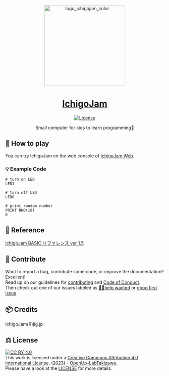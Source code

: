 <p align="center">
  <a href="https://ichigojam.net/">
    <picture>
      <source srcset="https://ichigojam.net/images/logo_ichigojam_color.png" media="(max-width: 600px)" height="128">
      <img src="https://ichigojam.net/images/logo_ichigojam_color.png" alt="logo_ichigojam_color" height="256">
    </picture>
    <h1 align="center">IchigoJam</h1>
  </a>
</p>

<p align="center">
  <a aria-label="License" href="https://github.com/OpenUp-LabTakizawa/IchigoJam/blob/main/LICENSE">
    <img src="https://img.shields.io/github/license/OpenUp-LabTakizawa/IchigoJam?style=for-the-badge&labelColor=000000" alt="License">
  </a>
</p>

<p align="center">
Small computer for kids to learn programming🍓
</p>

## 👦 How to play

You can try IchigoJam on the web console of [IchigoJam Web](https://fukuno.jig.jp/app/IchigoJam/).

### 💡 Example Code

```
# turn on LED
LED1

# turn off LED
LED0

# print random number
PRINT RND(10)
8
```

## 📑 Reference

[IchigoJam BASIC リファレンス ver 1.5](https://ichigojam.net/IchigoJam-1.5.html)

## 🫶 Contribute

Want to report a bug, contribute some code, or improve the documentation? Excellent!  
Read up on our guidelines for [contributing][contributing] and [Code of Conduct][coc].  
Then check out one of our issues labeled as [😵‍💫help wanted][help] or [good first issue][gfi].

[contributing]: https://github.com/OpenUp-LabTakizawa/IchigoJam/blob/main/CONTRIBUTING.md
[coc]: https://github.com/OpenUp-LabTakizawa/IchigoJam/blob/main/CODE_OF_CONDUCT.md
[gfi]: https://github.com/OpenUp-LabTakizawa/IchigoJam/labels/good%20first%20issue
[help]: https://github.com/OpenUp-LabTakizawa/IchigoJam/labels/😵%E2%80%8D💫help%20wanted

## 📦 Credits

IchigoJam(R)jig.jp

## ⚖️ License

[cc-by]: http://creativecommons.org/licenses/by/4.0/
[cc-by-image]: https://i.creativecommons.org/l/by/4.0/88x31.png
[cc-by-shield]: https://img.shields.io/badge/License-CC%20BY%204.0-lightgrey.svg
[![CC BY 4.0][cc-by-image]][cc-by]  
This work is licensed under a
[Creative Commons Attribution 4.0 International License][cc-by]. (2023) - [OpenUp-LabTakizawa](https://github.com/OpenUp-LabTakizawa).  
Please have a look at the [LICENSE](https://github.com/OpenUp-LabTakizawa/IchigoJam/blob/main/LICENSE) for more details.
